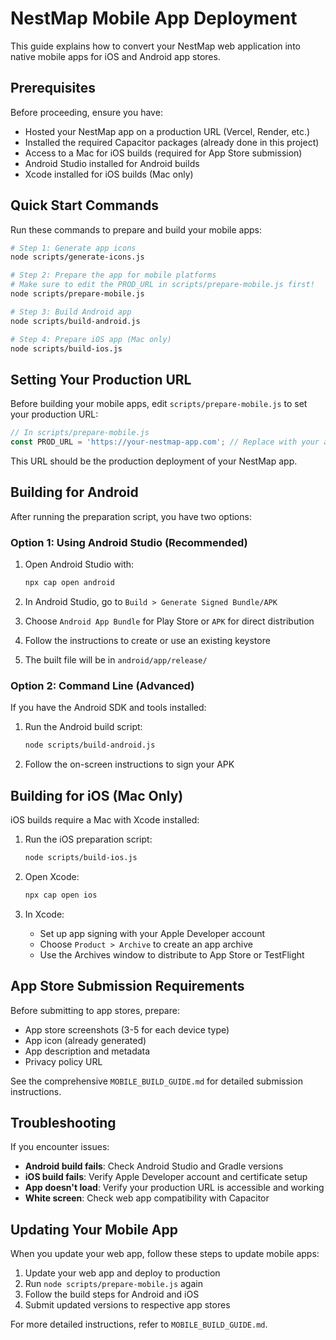 # NestMap Mobile App Deployment

This guide explains how to convert your NestMap web application into native mobile apps for iOS and Android app stores.

## Prerequisites

Before proceeding, ensure you have:
- Hosted your NestMap app on a production URL (Vercel, Render, etc.)
- Installed the required Capacitor packages (already done in this project)
- Access to a Mac for iOS builds (required for App Store submission)
- Android Studio installed for Android builds
- Xcode installed for iOS builds (Mac only)

## Quick Start Commands

Run these commands to prepare and build your mobile apps:

```bash
# Step 1: Generate app icons
node scripts/generate-icons.js

# Step 2: Prepare the app for mobile platforms
# Make sure to edit the PROD_URL in scripts/prepare-mobile.js first!
node scripts/prepare-mobile.js

# Step 3: Build Android app
node scripts/build-android.js

# Step 4: Prepare iOS app (Mac only)
node scripts/build-ios.js
```

## Setting Your Production URL

Before building your mobile apps, edit `scripts/prepare-mobile.js` to set your production URL:

```javascript
// In scripts/prepare-mobile.js
const PROD_URL = 'https://your-nestmap-app.com'; // Replace with your actual URL
```

This URL should be the production deployment of your NestMap app.

## Building for Android

After running the preparation script, you have two options:

### Option 1: Using Android Studio (Recommended)

1. Open Android Studio with:
   ```bash
   npx cap open android
   ```

2. In Android Studio, go to `Build > Generate Signed Bundle/APK`
3. Choose `Android App Bundle` for Play Store or `APK` for direct distribution
4. Follow the instructions to create or use an existing keystore
5. The built file will be in `android/app/release/`

### Option 2: Command Line (Advanced)

If you have the Android SDK and tools installed:

1. Run the Android build script:
   ```bash
   node scripts/build-android.js
   ```

2. Follow the on-screen instructions to sign your APK

## Building for iOS (Mac Only)

iOS builds require a Mac with Xcode installed:

1. Run the iOS preparation script:
   ```bash
   node scripts/build-ios.js
   ```

2. Open Xcode:
   ```bash
   npx cap open ios
   ```

3. In Xcode:
   - Set up app signing with your Apple Developer account
   - Choose `Product > Archive` to create an app archive
   - Use the Archives window to distribute to App Store or TestFlight

## App Store Submission Requirements

Before submitting to app stores, prepare:

- App store screenshots (3-5 for each device type)
- App icon (already generated)
- App description and metadata
- Privacy policy URL

See the comprehensive `MOBILE_BUILD_GUIDE.md` for detailed submission instructions.

## Troubleshooting

If you encounter issues:

- **Android build fails**: Check Android Studio and Gradle versions
- **iOS build fails**: Verify Apple Developer account and certificate setup
- **App doesn't load**: Verify your production URL is accessible and working
- **White screen**: Check web app compatibility with Capacitor

## Updating Your Mobile App

When you update your web app, follow these steps to update mobile apps:

1. Update your web app and deploy to production
2. Run `node scripts/prepare-mobile.js` again
3. Follow the build steps for Android and iOS
4. Submit updated versions to respective app stores

For more detailed instructions, refer to `MOBILE_BUILD_GUIDE.md`.